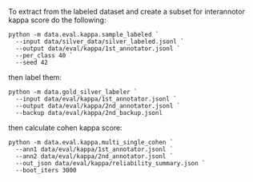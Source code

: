 
To extract from the labeled dataset and create a subset for interannotor kappa score do the following:
```
python -m data.eval.kappa.sample_labeled `
  --input data/silver_data/silver_labeled.jsonl `
  --output data/eval/kappa/1st_annotator.jsonl `
  --per_class 40 `
  --seed 42
```

then label them:

```
python -m data.gold_silver_labeler `
  --input data/eval/kappa/1st_annotator.jsonl `
  --output data/eval/kappa/2nd_annotator.jsonl `
  --backup data/eval/kappa/2nd_backup.jsonl
```

then calculate cohen kappa score:

```
python -m data.eval.kappa.multi_single_cohen `
  --ann1 data/eval/kappa/1st_annotator.jsonl `
  --ann2 data/eval/kappa/2nd_annotator.jsonl `
  --out_json data/eval/kappa/reliability_summary.json `
  --boot_iters 3000
```